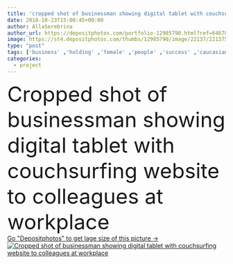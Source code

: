 ```yaml
---
title: 'cropped shot of businessman showing digital tablet with couchsurfing website to colleagues at workplace'
date: 2018-10-23T15:00:45+00:00
author: AllaSerebrina
author_url: https://depositphotos.com/portfolio-12985790.html?ref=64678756
image: https://st4.depositphotos.com/thumbs/12985790/image/22137/221375382/api_thumb_450.jpg?forcejpeg=true
type: "post"
tags: ['business' ,'holding' ,'female' ,'people' ,'success' ,'caucasian' ,'male' ,'Men' ,'office' ,'woman' ,'electronic' ,'screen' ,'working' ,'work' ,'pointing' ,'together' ,'indoors' ,'project' ,'using' ,'strategy' ,'profession' ,'website' ,'application' ,'team' ,'gadget' ,'teamwork' ,'workplace' ,'workspace' ,'management' ,'showing' ,'meeting' ,'businesswoman' ,'businessmen' ,'colleagues' ,'coworkers' ,'Cropped' ,'startup' ,'professional occupation' ,'Young Adults' ,'Digital Tablet' ,'start up' ,'Business Casual' ,'digital device' ,'illustrative editorial' ,'couchsurfing' ]
categories: 
  - project
---
```

<div aling="center">
            <font size="60"> Cropped shot of businessman showing digital tablet with couchsurfing website to colleagues at workplace</font>   
</div>
<div>
    <a href='https://st4.depositphotos.com/thumbs/12985790/image/22137/221375382/api_thumb_450.jpg?forcejpeg=true?ref=64678756' target=_blank > Go "Depositphotos" to get lage size of this picture ->
        <img href='https://st4.depositphotos.com/thumbs/12985790/image/22137/221375382/api_thumb_450.jpg?forcejpeg=true?ref=64678756' src='https://st4.depositphotos.com/12985790/22137/i/950/depositphotos_221375382-stock-photo-cropped-shot-businessman-showing-digital.jpg?forcejpeg=true' alt='Cropped shot of businessman showing digital tablet with couchsurfing website to colleagues at workplace' >
    </a>
</div>
